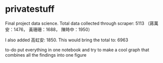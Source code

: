 # privatestuff
Final project data science. 
Total data collected through scraper: 5113 （蔣萬安：1476， 黃珊珊：1688， 陳時中：1950）

I also added 高虹安: 1850. This would bring the total to: 6963

to-do put everything in one notebook and try to make a cool graph that combines all the findings into one figure
